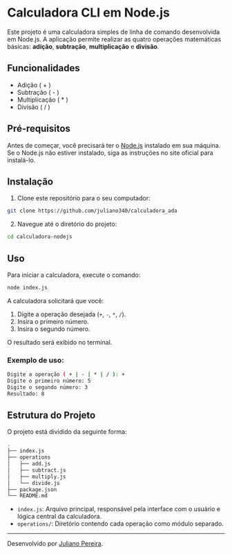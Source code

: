 
# Calculadora CLI em Node.js

Este projeto é uma calculadora simples de linha de comando desenvolvida em Node.js. A aplicação permite realizar as quatro operações matemáticas básicas: **adição**, **subtração**, **multiplicação** e **divisão**.

## Funcionalidades

- Adição ( + )
- Subtração ( - )
- Multiplicação ( * )
- Divisão ( / )

## Pré-requisitos

Antes de começar, você precisará ter o [Node.js](https://nodejs.org/) instalado em sua máquina. Se o Node.js não estiver instalado, siga as instruções no site oficial para instalá-lo.

## Instalação

1. Clone este repositório para o seu computador:

```bash
git clone https://github.com/juliano340/calculadora_ada
```

2. Navegue até o diretório do projeto:

```bash
cd calculadora-nodejs
```

## Uso

Para iniciar a calculadora, execute o comando:

```bash
node index.js
```

A calculadora solicitará que você:

1. Digite a operação desejada (`+`, `-`, `*`, `/`).
2. Insira o primeiro número.
3. Insira o segundo número.

O resultado será exibido no terminal.

### Exemplo de uso:

```bash
Digite a operação ( + | - | * | / ): +
Digite o primeiro número: 5
Digite o segundo número: 3
Resultado: 8
```

## Estrutura do Projeto

O projeto está dividido da seguinte forma:

```bash
.
├── index.js
├── operations
│   ├── add.js
│   ├── subtract.js
│   ├── multiply.js
│   └── divide.js
├── package.json
└── README.md
```

- `index.js`: Arquivo principal, responsável pela interface com o usuário e lógica central da calculadora.
- `operations/`: Diretório contendo cada operação como módulo separado.

---

Desenvolvido por [Juliano Pereira](https://github.com/juliano340).
